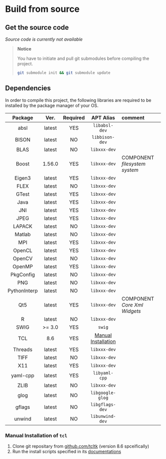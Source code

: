 # Build from source

## Get the source code

*Source code is currently not available*

> **Notice**
> 
> You have to initiate and pull git submodules before compiling the project.
> 
> ```sh
> git submodule init && git submodule update
> ```

## Dependencies

In order to compile this project, the following libraries are required to be installed by the package manager of your OS.

| Package      | Ver.    | Required | APT Alias         | comment | 
|:------------:|:-------:|:--------:|:-----------------:|:--------|
| absl         | latest  | YES      | `libabsl-dev`     | |
| BISON        | latest  | NO       | `libbison-dev`    | |
| BLAS         | latest  | NO       | `libxxx-dev`      | |
| Boost        | 1.56.0  | YES      | `libxxx-dev`      | COMPONENT *filesystem system* |
| Eigen3       | latest  | YES      | `libxxx-dev`      | |
| FLEX         | latest  | NO       | `libxxx-dev`      | |
| GTest        | latest  | YES      | `libxxx-dev`      | |
| Java         | latest  | YES      | `libxxx-dev`      | |
| JNI          | latest  | YES      | `libxxx-dev`      | |
| JPEG         | latest  | YES      | `libxxx-dev`      | |
| LAPACK       | latest  | NO       | `libxxx-dev`      | |
| Matlab       | latest  | NO       | `libxxx-dev`      | |
| MPI          | latest  | YES      | `libxxx-dev`      | |
| OpenCL       | latest  | YES      | `libxxx-dev`      | |
| OpenCV       | latest  | NO       | `libxxx-dev`      | |
| OpenMP       | latest  | YES      | `libxxx-dev`      | |
| PkgConfig    | latest  | NO       | `libxxx-dev`      | |
| PNG          | latest  | NO       | `libxxx-dev`      | |
| PythonInterp | latest  | NO       | `libxxx-dev`      | |
| Qt5          | latest  | YES      | `libxxx-dev`      | COMPONENT *Core Xml Widgets* |
| R            | latest  | NO       | `libxxx-dev`      | |
| SWIG         | >= 3.0  | YES      | `swig`            | |
| TCL          | 8.6     | YES      | [Manual Installation](#manual-installation-of-tcl) | |
| Threads      | latest  | YES      | `libxxx-dev`      | |
| TIFF         | latest  | NO       | `libxxx-dev`      | |
| X11          | latest  | YES      | `libxxx-dev`      | |
| yaml-cpp     | latest  | YES      | `libyaml-cpp`     | |
| ZLIB         | latest  | NO       | `libxxx-dev`      | |
| glog         | latest  | NO       | `libgoogle-glog`  | |
| gflags       | latest  | NO       | `libgflags-dev`   | |
| unwind       | latest  | NO       | `libunwind-dev`   | |

### Manual Installation of `tcl`

1. Clone git repositary from [github.com/tcltk](https://github.com/tcltk/tcl/tree/core-8-6-branch) (version 8.6 spceifically)
1. Run the install scripts specified in its [documentations](https://www.tcl-lang.org/doc/howto/compile.html)